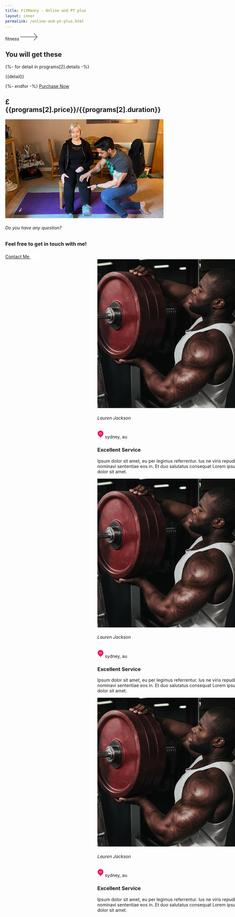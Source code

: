 ```yaml
---
title: FitManny - Online and PT plus
layout: inner
permalink: /online-and-pt-plus.html
---
```


<main role="main" class="content-area blogdetailspage">
  <section class="new-blog weight-lifing-outline-bg py-5 py-md-5 py-sm-0">
    <div class="container new-blog-decoration pb-0 pb-md-5 pb-sm-0">
      <div class="new-blog-content">
        <div class="row">
          <div class="col-lg-6 order-lg-1 col-md-12 order-2">
            <div class="new-blog-information overflow-hidden h-100">
              <div class="swiper-wrapper">
                <div class="swiper-slide">
                  <div class="new-blog-info">
                    <div class="d-flex align-items-center justify-content-between mb-4">
                      <label class="mb-0">fitness</label>
                      <img src="./assets/img/arrow-long.svg" alt="FF Fit" width="55px" class="mw-100" />
                    </div>
                    <h1 class="mb-4">You will get these</h1>
                    {%- for detail in programs[2].details -%}
                      <p class="text-desc mb-2"><i class="fas fa-chevron-right"></i> {{detail}}</p>
                    {%- endfor -%}
                    <a href="/contact.html" class="btn-style-1 my-3 text-uppercase"><span>Purchase Now</span></a>
                  </div>
                </div>
              </div>
            </div>
          </div>
          <div class="col-lg-6 order-lg-2 col-md-12 order-1">
            <div class="new-blog-date">
              <div class="date-month">
                <h1>&pound;{{programs[2].price}}/{{programs[2].duration}}</h1>
              </div>
            </div>
            <div class="new-blog-banners overflow-hidden h-100">
              <div class="swiper-wrapper">
                <div class="swiper-slide">
                  <div class="new-blog-banner h-100">
                    <img src="./assets/img/package_3_detail.png" alt="FF Fit" class="mw-100">
                  </div>
                </div>
              </div>
            </div>
          </div>
        </div>
      </div>
    </div>
  </section>

  <div class="container">
    <div class="contact-redirection p-4 p-sm-5 px-md-3 py-md-4 p-sm-4 px-lg-4 py-lg-5">
      <div class="contact-redirection-info">
        <h6>Do you have any question?</h6>
        <h3 class="m-0">Feel free to get in touch with me!</h3>
      </div>
      <div class="contact-redirection-action pl-0 pl-md-4 pl-lg-5">
        <a href="/contact.html" class="btn text-uppercase btn-get-started btn-style-5">
          Contact Me
          <img src="./assets/img/right-arrow.svg" alt="FF Fit" height="20" class="ml-2">
        </a>
      </div>
    </div>
  </div>
  <!--testimonial section-->
  <section class="testimonial py-5">
    <div class="our-testimonial py-5 swiper-container-initialized swiper-container-horizontal">
      <div class="swiper-wrapper" style="transition-duration: 0ms; transform: translate3d(293.5px, 0px, 0px);">
        <div class="swiper-slide testimonial-block swiper-slide-active" style="margin-right: 30px;">
          <div class="testimonial-user-details">
            <div class="avatar-image">
              <img loading="lazy" src="./assets/img/user-avatar-1.jpg" alt="FF Fit" class="mw-100">
            </div>
            <h6 class="pl-3">Lauren Jackson</h6>
            <p class="pl-3"><img loading="lazy" src="./assets/img/pin.svg" alt="FF Fit" height="25" class="mr-2"> sydney, au
            </p>
          </div>
          <div class="testimonial-message text-left">
            <h3>Excellent Service</h3>
            <p class="m-0">Ipsum dolor sit amet, eu per legimus referrentur. Ius ne viris repudiare, nominavi
              sententiae eos in. Et duo salutatus consequat Lorem ipsum dolor sit amet.</p>
          </div>
        </div>
        <div class="swiper-slide testimonial-block swiper-slide-next" style="margin-right: 30px;">
          <div class="testimonial-user-details">
            <div class="avatar-image">
              <img loading="lazy" src="./assets/img/user-avatar-1.jpg" alt="FF Fit" class="mw-100">
            </div>
            <h6 class="pl-3">Lauren Jackson</h6>
            <p class="pl-3"><img loading="lazy" src="./assets/img/pin.svg" alt="FF Fit" height="25" class="mr-2"> sydney, au
            </p>
          </div>
          <div class="testimonial-message text-left">
            <h3>Excellent Service</h3>
            <p class="m-0">Ipsum dolor sit amet, eu per legimus referrentur. Ius ne viris repudiare, nominavi
              sententiae eos in. Et duo salutatus consequat Lorem ipsum dolor sit amet.</p>
          </div>
        </div>
        <div class="swiper-slide testimonial-block" style="margin-right: 30px;">
          <div class="testimonial-user-details">
            <div class="avatar-image">
              <img loading="lazy" src="./assets/img/user-avatar-1.jpg" alt="FF Fit" class="mw-100">
            </div>
            <h6 class="pl-3">Lauren Jackson</h6>
            <p class="pl-3"><img loading="lazy" src="./assets/img/pin.svg" alt="FF Fit" height="25" class="mr-2"> sydney, au
            </p>
          </div>
          <div class="testimonial-message text-left">
            <h3>Excellent Service</h3>
            <p class="m-0">Ipsum dolor sit amet, eu per legimus referrentur. Ius ne viris repudiare, nominavi
              sententiae eos in. Et duo salutatus consequat Lorem ipsum dolor sit amet.</p>
          </div>
        </div>
      </div>
      <span class="swiper-notification" aria-live="assertive" aria-atomic="true"></span>
    </div>
  </section>
  <!--// testimonial section-->
</main>
